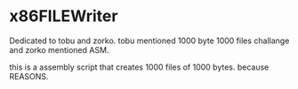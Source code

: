 x86FILEWriter
==============
Dedicated to tobu and zorko.
tobu mentioned 1000 byte 1000 files challange and zorko mentioned ASM.

this is a assembly script that creates 1000 files of 1000 bytes.
because REASONS.


